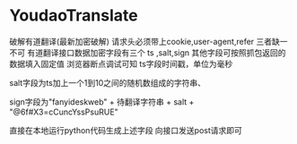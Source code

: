 # YoudaoTranslate
破解有道翻译(最新加密破解)
请求头必须带上cookie,user-agent,refer 三者缺一不可
有道翻译接口数据加密字段有三个
ts ,salt,sign
其他字段可按照抓包返回的数据填入固定值
浏览器断点调试可知
ts字段时间戳，单位为毫秒

salt字段为ts加上一个1到10之间的随机数组成的字符串、

sign字段为"fanyideskweb" + 待翻译字符串 + salt + "@6f#X3=cCuncYssPsuRUE"

直接在本地运行python代码生成上述字段 向接口发送post请求即可
